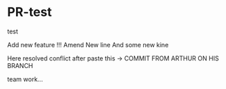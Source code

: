 # PR-test

test

Add new feature !!! Amend
New line
And some new kine

Here resolved conflict after paste this -> COMMIT FROM ARTHUR ON HIS BRANCH

team work...

